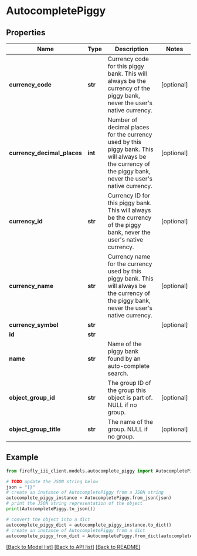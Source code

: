 # AutocompletePiggy


## Properties

Name | Type | Description | Notes
------------ | ------------- | ------------- | -------------
**currency_code** | **str** | Currency code for this piggy bank. This will always be the currency of the piggy bank, never the user&#39;s native currency. | [optional] 
**currency_decimal_places** | **int** | Number of decimal places for the currency used by this piggy bank. This will always be the currency of the piggy bank, never the user&#39;s native currency. | [optional] 
**currency_id** | **str** | Currency ID for this piggy bank. This will always be the currency of the piggy bank, never the user&#39;s native currency. | [optional] 
**currency_name** | **str** | Currency name for the currency used by this piggy bank. This will always be the currency of the piggy bank, never the user&#39;s native currency. | [optional] 
**currency_symbol** | **str** |  | [optional] 
**id** | **str** |  | 
**name** | **str** | Name of the piggy bank found by an auto-complete search. | 
**object_group_id** | **str** | The group ID of the group this object is part of. NULL if no group. | [optional] 
**object_group_title** | **str** | The name of the group. NULL if no group. | [optional] 

## Example

```python
from firefly_iii_client.models.autocomplete_piggy import AutocompletePiggy

# TODO update the JSON string below
json = "{}"
# create an instance of AutocompletePiggy from a JSON string
autocomplete_piggy_instance = AutocompletePiggy.from_json(json)
# print the JSON string representation of the object
print(AutocompletePiggy.to_json())

# convert the object into a dict
autocomplete_piggy_dict = autocomplete_piggy_instance.to_dict()
# create an instance of AutocompletePiggy from a dict
autocomplete_piggy_from_dict = AutocompletePiggy.from_dict(autocomplete_piggy_dict)
```
[[Back to Model list]](../README.md#documentation-for-models) [[Back to API list]](../README.md#documentation-for-api-endpoints) [[Back to README]](../README.md)


